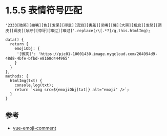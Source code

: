 # 1.5.5 表情符号匹配


```
'2333[微笑][撇嘴][色][发呆][得意][流泪][害羞][闭嘴][睡][大哭][尴尬][发怒][调皮][调皮][呲牙][惊讶][难过][难过]'.replace(/\[.*?]/g,this.htmlImg);

data() {
  return {
    emojiObj: {
     '[微笑]': 'https://pic01-10001430.image.myqcloud.com/204994d9-48d8-4bfe-bfbd-e8168d444965'
    }
  }
},
methods: {
  htmlImg(txt) {
    console.log(txt);
    return `<img src=${emojiObj[txt]} alt="emoji" />`;
  }
}

```






## 参考
- [vue-emoji-comment](https://github.com/pppercyWang/vue-emoji-comment/blob/master/src/components/Comment.vue)
